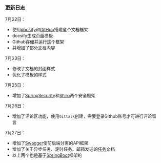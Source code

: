 ### 更新日志

7月22日：

- 使用[docsify](https://docsify.js.org/#/)和[GitHub](https://github.com/)搭建这个文档框架
- docsify生成页面模板
- Github存储并运行这个框架
- 并增加了部分文档内容

7月23日：

- 修改了文档的封面样式
- 优化了模板的样式

7月25日：

- 增加了[SpringSecurity](blog/SpringSecurity.md)和[Shiro](blog/Shiro.md)两个安全框架

7月26日：

- 增加了评论区功能，使用`Gittalk`创建，需要登录Github账号才可进行评论留言

7月27日：

- 增加了[Swagger](blog/Swagger.md)使前后端分离的API框架
- 增加了关于异步任务、定时任务、邮箱发送的[任务](blog/任务.md)文档
- 以上两个也是基于[SpringBoot](blog/SpringBoot.md)框架的
